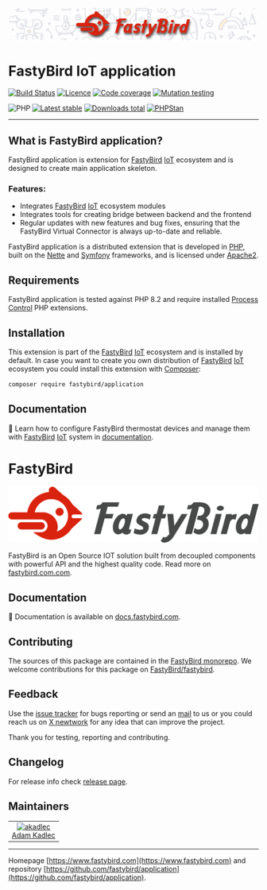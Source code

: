 <p align="center">
	<img src="https://github.com/fastybird/.github/blob/main/assets/repo_title.png?raw=true" alt="FastyBird"/>
</p>

# FastyBird IoT application

[![Build Status](https://flat.badgen.net/github/checks/FastyBird/application/main?cache=300&style=flat-square)](https://github.com/FastyBird/application/actions)
[![Licence](https://flat.badgen.net/github/license/FastyBird/application?cache=300&style=flat-square)](https://github.com/FastyBird/application/blob/main/LICENSE.md)
[![Code coverage](https://flat.badgen.net/coveralls/c/github/FastyBird/application?cache=300&style=flat-square)](https://coveralls.io/r/FastyBird/application)
[![Mutation testing](https://img.shields.io/endpoint?style=flat-square&url=https%3A%2F%2Fbadge-api.stryker-mutator.io%2Fgithub.com%2FFastyBird%2Fapplication%2Fmain)](https://dashboard.stryker-mutator.io/reports/github.com/FastyBird/application/main)

![PHP](https://flat.badgen.net/packagist/php/FastyBird/application?cache=300&style=flat-square)
[![Latest stable](https://flat.badgen.net/packagist/v/FastyBird/application/latest?cache=300&style=flat-square)](https://packagist.org/packages/FastyBird/application)
[![Downloads total](https://flat.badgen.net/packagist/dt/FastyBird/application?cache=300&style=flat-square)](https://packagist.org/packages/FastyBird/application)
[![PHPStan](https://flat.badgen.net/static/PHPStan/enabled/green?cache=300&style=flat-square)](https://github.com/phpstan/phpstan)

***

## What is FastyBird application?

FastyBird application is extension for [FastyBird](https://www.fastybird.com) [IoT](https://en.wikipedia.org/wiki/Internet_of_things) ecosystem
and is designed to create main application skeleton.

### Features:

- Integrates [FastyBird](https://www.fastybird.com) [IoT](https://en.wikipedia.org/wiki/Internet_of_things) ecosystem modules
- Integrates tools for creating bridge between backend and the frontend
- Regular updates with new features and bug fixes, ensuring that the FastyBird Virtual Connector is always up-to-date and reliable.

FastyBird application is a distributed extension that is developed in [PHP](https://www.php.net), built on the [Nette](https://nette.org) and [Symfony](https://symfony.com) frameworks,
and is licensed under [Apache2](http://www.apache.org/licenses/LICENSE-2.0).

## Requirements

FastyBird application is tested against PHP 8.2 and require installed [Process Control](https://www.php.net/manual/en/book.pcntl.php)
PHP extensions.

## Installation

This extension is part of the [FastyBird](https://www.fastybird.com) [IoT](https://en.wikipedia.org/wiki/Internet_of_things) ecosystem and is installed by default.
In case you want to create you own distribution of [FastyBird](https://www.fastybird.com) [IoT](https://en.wikipedia.org/wiki/Internet_of_things) ecosystem you could install this extension with  [Composer](http://getcomposer.org/):

```sh
composer require fastybird/application
```

## Documentation

:book: Learn how to configure FastyBird thermostat devices and manage them with [FastyBird](https://www.fastybird.com) [IoT](https://en.wikipedia.org/wiki/Internet_of_things) system
in [documentation](https://github.com/FastyBird/application/wiki).

# FastyBird

<p align="center">
	<img src="https://github.com/fastybird/.github/blob/main/assets/fastybird_row.svg?raw=true" alt="FastyBird"/>
</p>

FastyBird is an Open Source IOT solution built from decoupled components with powerful API and the highest quality code. Read more on [fastybird.com.com](https://www.fastybird.com).

## Documentation

:book: Documentation is available on [docs.fastybird.com](https://docs.fastybird.com).

## Contributing

The sources of this package are contained in the [FastyBird monorepo](https://github.com/FastyBird/fastybird). We welcome
contributions for this package on [FastyBird/fastybird](https://github.com/FastyBird/).

## Feedback

Use the [issue tracker](https://github.com/FastyBird/fastybird/issues) for bugs reporting or send an [mail](mailto:code@fastybird.com)
to us or you could reach us on [X newtwork](https://x.com/fastybird) for any idea that can improve the project.

Thank you for testing, reporting and contributing.

## Changelog

For release info check [release page](https://github.com/FastyBird/fastybird/releases).

## Maintainers

<table>
	<tbody>
		<tr>
			<td align="center">
				<a href="https://github.com/akadlec">
					<img alt="akadlec" width="80" height="80" src="https://avatars3.githubusercontent.com/u/1866672?s=460&amp;v=4" />
				</a>
				<br>
				<a href="https://github.com/akadlec">Adam Kadlec</a>
			</td>
		</tr>
	</tbody>
</table>

***
Homepage [https://www.fastybird.com](https://www.fastybird.com) and
repository [https://github.com/fastybird/application](https://github.com/fastybird/application).
